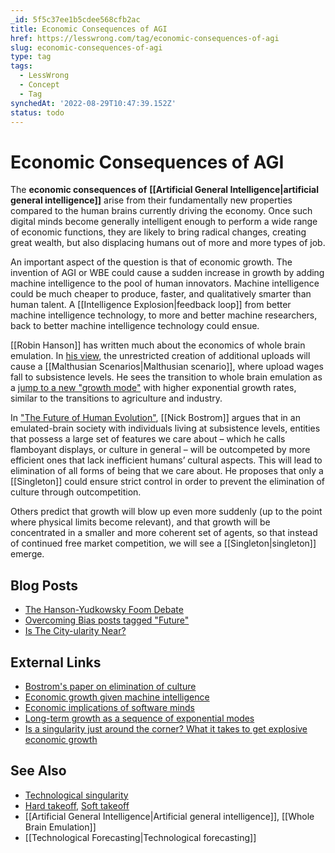 ```yaml
---
_id: 5f5c37ee1b5cdee568cfb2ac
title: Economic Consequences of AGI
href: https://lesswrong.com/tag/economic-consequences-of-agi
slug: economic-consequences-of-agi
type: tag
tags:
  - LessWrong
  - Concept
  - Tag
synchedAt: '2022-08-29T10:47:39.152Z'
status: todo
---
```


# Economic Consequences of AGI

The **economic consequences of** **[[Artificial General Intelligence|artificial general intelligence]]** arise from their fundamentally new properties compared to the human brains currently driving the economy. Once such digital minds become generally intelligent enough to perform a wide range of economic functions, they are likely to bring radical changes, creating great wealth, but also displacing humans out of more and more types of job.

An important aspect of the question is that of economic growth. The invention of AGI or WBE could cause a sudden increase in growth by adding machine intelligence to the pool of human innovators. Machine intelligence could be much cheaper to produce, faster, and qualitatively smarter than human talent. A [[Intelligence Explosion|feedback loop]] from better machine intelligence technology, to more and better machine researchers, back to better machine intelligence technology could ensue.

[[Robin Hanson]] has written much about the economics of whole brain emulation. In [his view](http://hanson.gmu.edu/uploads.html), the unrestricted creation of additional uploads will cause a [[Malthusian Scenarios|Malthusian scenario]], where upload wages fall to subsistence levels. He sees the transition to whole brain emulation as a [jump to a new "growth mode"](http://hanson.gmu.edu/longgrow.pdf) with higher exponential growth rates, similar to the transitions to agriculture and industry.

In ["The Future of Human Evolution"](http://www.nickbostrom.com/fut/evolution.pdf), [[Nick Bostrom]] argues that in an emulated-brain society with individuals living at subsistence levels, entities that possess a large set of features we care about – which he calls flamboyant displays, or culture in general – will be outcompeted by more efficient ones that lack inefficient humans’ cultural aspects. This will lead to elimination of all forms of being that we care about. He proposes that only a [[Singleton]] could ensure strict control in order to prevent the elimination of culture through outcompetition.

Others predict that growth will blow up even more suddenly (up to the point where physical limits become relevant), and that growth will be concentrated in a smaller and more coherent set of agents, so that instead of continued free market competition, we will see a [[Singleton|singleton]] emerge.

## Blog Posts

- [The Hanson-Yudkowsky Foom Debate](http://wiki.lesswrong.com/wiki/The_Hanson-Yudkowsky_AI-Foom_Debate)
- [Overcoming Bias posts tagged "Future"](http://www.overcomingbias.com/tag/future)
- [Is The City-ularity Near?](http://www.overcomingbias.com/2010/02/is-the-city-ularity-near.html)

## External Links

- [Bostrom's paper on elimination of culture](http://www.nickbostrom.com/fut/evolution.pdf)
- [Economic growth given machine intelligence](http://hanson.gmu.edu/aigrow.pdf)
- [Economic implications of software minds](http://intelligence.org/files/EconomicImplications.pdf)
- [Long-term growth as a sequence of exponential modes](http://hanson.gmu.edu/longgrow.pdf)
- [Is a singularity just around the corner? What it takes to get explosive economic growth](http://hanson.gmu.edu/fastgrow.html)

## See Also

- [Technological singularity](https://wiki.lesswrong.com/wiki/Technological_singularity)
- [Hard takeoff](https://wiki.lesswrong.com/wiki/Hard_takeoff), [Soft takeoff](https://wiki.lesswrong.com/wiki/Soft_takeoff)
- [[Artificial General Intelligence|Artificial general intelligence]], [[Whole Brain Emulation]]
- [[Technological Forecasting|Technological forecasting]]
